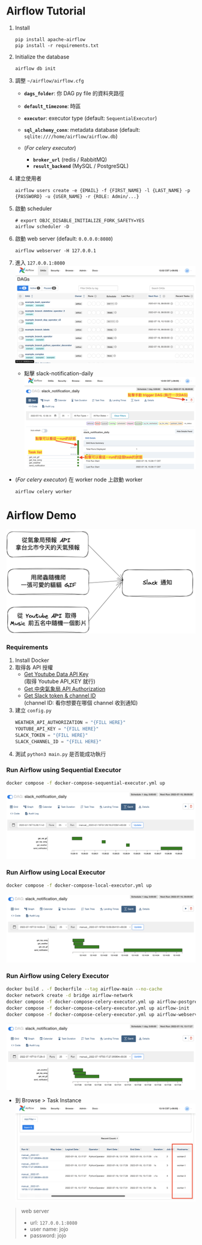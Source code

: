 # Airflow Tutorial

1. Install
    ```
    pip install apache-airflow
    pip install -r requirements.txt
    ```

2. Initialize the database
    ```
    airflow db init
    ```

3. 調整 `~/airflow/airflow.cfg`
    * **`dags_folder`**: 你 DAG py file 的資料夾路徑
    * **`default_timezone`**: 時區

    * **`executor`**: executor type (default: `SequentialExecutor`)
    * **`sql_alchemy_conn`**: metadata database (default: `sqlite:////home/airflow/airflow.db`)
    * (*For celery executor*)
        * **`broker_url`** (redis / RabbitMQ)
        * **`result_backend`** (MySQL / PostgreSQL)

4. 建立使用者 
    ```
    airflow users create -e {EMAIL} -f {FIRST_NAME} -l {LAST_NAME} -p {PASSWORD} -u {USER_NAME} -r {ROLE: Admin/...}
    ```

5. 啟動 scheduler
    ```
    # export OBJC_DISABLE_INITIALIZE_FORK_SAFETY=YES
    airflow scheduler -D
    ```

6. 啟動 web server (default: `0.0.0.0:8080`)
    ```
    airflow webserver -H 127.0.0.1
    ```

7. 進入 `127.0.0.1:8080`
    ![UI](./img/webserver-1.png)

    * 點擊 slack-notification-daily
        ![dag](./img/webserver-2.png)

* (*For celery executor*) 在 worker node 上啟動 worker
    ```
    airflow celery worker
    ```

# Airflow Demo

![workflow](./img/workflow.png)

### Requirements
1. Install Docker
2. 取得各 API 授權
    * [Get Youtube Data API Key](https://hackmd.io/@c36ICNyhQE6-iTXKxoIocg/S1eYdtA1P#%E5%8F%96%E5%BE%97-Youtube-API_KEY) \
        (取得 Youtube API_KEY 就行)
    * [Get 中央氣象局 API Authorization](https://ithelp.ithome.com.tw/articles/10243411)
    * [Get Slack token & channel ID](https://hackmd.io/@sideex/slack-zh) \
        (channel ID: 看你想要在哪個 channel 收到通知)
3. 建立 `config.py`
    ```python
    WEATHER_API_AUTHORIZATION = "{FILL HERE}"
    YOUTUBE_API_KEY = "{FILL HERE}"
    SLACK_TOKEN = "{FILL HERE}"
    SLACK_CHANNEL_ID = "{FILL HERE}"
    ```
4. 測試 `python3 main.py` 是否能成功執行

### Run Airflow using Sequential Executor
```bash
docker compose -f docker-compose-sequential-executor.yml up
```
![sequential](./img/sequential.png)

### Run Airflow using Local Executor
```bash
docker compose -f docker-compose-local-executor.yml up
```
![local](./img/local.png)

### Run Airflow using Celery Executor
```bash
docker build . -f Dockerfile --tag airflow-main --no-cache
docker network create -d bridge airflow-network
docker compose -f docker-compose-celery-executor.yml up airflow-postgres airflow-redis
docker compose -f docker-compose-celery-executor.yml up airflow-init
docker compose -f docker-compose-celery-executor.yml up airflow-webserver airflow-scheduler airflow-worker-1 airflow-worker-2 airflow-worker-3
```
![celery](./img/celery-1.png)

* 到 Browse > Task Instance
![host](./img/celery-2.png)

> web server
> * url: `127.0.0.1:8080`
> * user name: jojo
> * password: jojo
